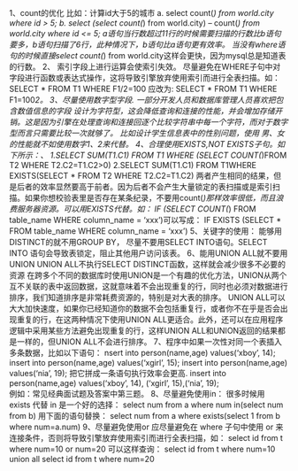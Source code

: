 1、count的优化
	比如：计算id大于5的城市 
	a. select count(*) from world.city where id > 5;
	b. select (select count(*) from world.city) – count(*) from world.city where id <= 5; 
	a语句当行数超过11行的时候需要扫描的行数比b语句要多，b语句扫描了6行，此种情况下，b语句比a语句更有效率。
	当没有where语句的时候直接select count(*) from world.city这样会更快，因为mysql总是知道表的行数。
2、 索引字段上进行运算会使索引失效。
	尽量避免在WHERE子句中对字段进行函数或表达式操作，这将导致引擎放弃使用索引而进行全表扫描。如： SELECT * FROM T1 WHERE F1/2=100 应改为: SELECT * FROM T1 WHERE F1=100*2。
3、尽量使用数字型字段.
	一部分开发人员和数据库管理人员喜欢把包含数值信息的字段 设计为字符型，这会降低查询和连接的性能，并会增加存储开销。这是因为引擎在处理查询和连接回逐个比较字符串中每一个字符，而对于数字型而言只需要比较一次就够了。
	比如设计学生信息表中的性别问题，使用 男、女的性能就不如使用数字1、2来代替。
4、合理使用EXISTS,NOT EXISTS子句。如下所示：、
	1.SELECT SUM(T1.C1) FROM T1 WHERE (SELECT COUNT(*)FROM T2 WHERE T2.C2=T1.C2>0) 2.SELECT SUM(T1.C1) FROM T1WHERE EXISTS(SELECT * FROM T2 WHERE T2.C2=T1.C2) 
	两者产生相同的结果，但是后者的效率显然要高于前者。因为后者不会产生大量锁定的表扫描或是索引扫描。如果你想校验表里是否存在某条纪录，不要用count(*)那样效率很低，而且浪费服务器资源。可以用EXISTS代替。如：
	IF (SELECT COUNT(*) FROM table_name WHERE column_name = ‘xxx’)可以写成：
	IF EXISTS (SELECT * FROM table_name WHERE column_name = ‘xxx’)
5、关键字的使用：
	能够用DISTINCT的就不用GROUP BY，
	尽量不要用SELECT INTO语句。SELECT INTO 语句会导致表锁定，阻止其他用户访问该表。
6、能用UNION ALL就不要用UNION
	UNION ALL不执行SELECT DISTINCT函数，这样就会减少很多不必要的资源 在跨多个不同的数据库时使用UNION是一个有趣的优化方法，UNION从两个互不关联的表中返回数据，这就意味着不会出现重复的行，同时也必须对数据进行排序，我们知道排序是非常耗费资源的，特别是对大表的排序。 UNION ALL可以大大加快速度，如果你已经知道你的数据不会包括重复行，或者你不在乎是否会出现重复的行，在这两种情况下使用UNION ALL更适合。此外，还可以在应用程序逻辑中采用某些方法避免出现重复的行，这样UNION ALL和UNION返回的结果都是一样的，但UNION ALL不会进行排序。
7、程序中如果一次性对同一个表插入多条数据，比如以下语句：
	nsert into person(name,age) values(‘xboy’, 14); 
	insert into person(name,age) values(‘xgirl’, 15); 
	insert into person(name,age) values(‘nia’, 19);
	把它拼成一条语句执行效率会更高. insert into person(name,age) values(‘xboy’, 14), (‘xgirl’, 15),(‘nia’, 19);  
	例如：常见经典面试题及答案中第三题。
8、尽量避免使用in：
	很多时候用 exists 代替 in 是一个好的选择：
		select num from a where num in(select num from b)
	用下面的语句替换：
		select num from a where exists(select 1 from b where num=a.num)
9、尽量避免使用or
	应尽量避免在 where 子句中使用 or 来连接条件，否则将导致引擎放弃使用索引而进行全表扫描，如：
		select id from t where num=10 or num=20
	可以这样查询：
		select id from t where num=10
		union all
		select id from t where num=20
